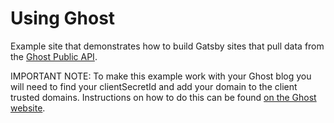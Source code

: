 # Using Ghost

Example site that demonstrates how to build Gatsby sites that pull data from the
[Ghost Public API](https://www.ghost.org/).

IMPORTANT NOTE: To make this example work with your Ghost blog you will need to
find your clientSecretId and add your domain to the client trusted domains.
Instructions on how to do this can be found
[on the Ghost website](https://api.ghost.org/docs/ajax-calls-from-an-external-website).
